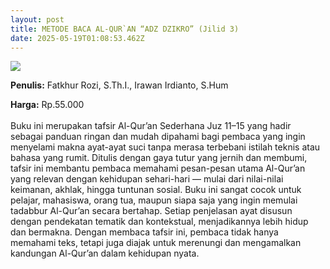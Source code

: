 ```yaml
---
layout: post
title: METODE BACA AL-QUR`AN “ADZ DZIKRO” (Jilid 3)
date: 2025-05-19T01:08:53.462Z
---
```

![](/images/uploads/screenshot-2025-05-19-080939.jpg)

**P﻿enulis:** Fatkhur Rozi, S.Th.I., Irawan Irdianto, S.Hum

**Harga:** Rp.55.000\
\
Buku ini merupakan tafsir Al-Qur’an Sederhana Juz 11–15 yang hadir sebagai panduan ringan dan mudah dipahami bagi pembaca yang ingin menyelami makna ayat-ayat suci tanpa merasa terbebani istilah teknis atau bahasa yang rumit. Ditulis dengan gaya tutur yang jernih dan membumi, tafsir ini membantu pembaca memahami pesan-pesan utama Al-Qur’an yang relevan dengan kehidupan sehari-hari — mulai dari nilai-nilai keimanan, akhlak, hingga tuntunan sosial.
	Buku ini sangat cocok untuk pelajar, mahasiswa, orang tua, maupun siapa saja yang ingin memulai tadabbur Al-Qur’an secara bertahap. Setiap penjelasan ayat disusun dengan pendekatan tematik dan kontekstual, menjadikannya lebih hidup dan bermakna. Dengan membaca tafsir ini, pembaca tidak hanya memahami teks, tetapi juga diajak untuk merenungi dan mengamalkan kandungan Al-Qur’an dalam kehidupan nyata.
